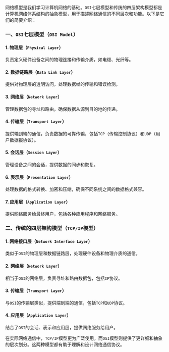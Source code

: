 网络模型是我们学习计算机网络的基础。`OSI`七层模型和传统的四层架构模型都是计算机网络体系结构的抽象模型，用于描述网络通信的不同层次和功能。以下是它们的简要介绍：

### 一、`OSI`七层模型（`OSI Model`）

#### 1. 物理层（`Physical Layer`）

负责定义硬件设备之间的物理连接和传输介质，如电缆、光纤等。

#### 2. 数据链路层（`Data Link Layer`）

提供对物理层的透明访问，处理数据帧的传输和错误检测。

#### 3. 网络层（`Network Layer`）

管理数据包的寻址和路由，确保数据从源到目的地的传递。

#### 4. 传输层（`Transport Layer`）

提供端到端的通信，负责数据的可靠传输，包括`TCP`（传输控制协议）和`UDP`（用户数据报协议）。

#### 5. 会话层（`Session Layer`）

管理设备之间的会话，提供数据的同步和恢复。

#### 6. 表示层（`Presentation Layer`）

处理数据的格式转换、加密和压缩，确保不同系统之间的数据格式兼容。

#### 7. 应用层（`Application Layer`）

提供网络服务给最终用户，包括各种应用程序和网络服务。

### 二、传统的四层架构模型（`TCP/IP`模型）

#### 1. 网络接口层（`Network Interface Layer`）

类似于`OSI`的物理层和数据链路层，处理硬件设备和物理介质的通信。

#### 2. 网络层（`Network Layer`）

相当于`OSI`的网络层，负责寻址和路由数据包，包括`IP`协议。

#### 3. 传输层（`Transport Layer`）

与`OSI`的传输层类似，提供端到端的通信，包括`TCP`和`UDP`协议。

#### 4. 应用层（`Application Layer`）

结合了`OSI`的会话、表示和应用层，提供网络服务给用户。

在实际网络通信中，`TCP/IP`模型更为广泛使用，而`OSI`模型则提供了更详细和抽象的层次划分。这两种模型都有助于理解和设计网络通信协议。
